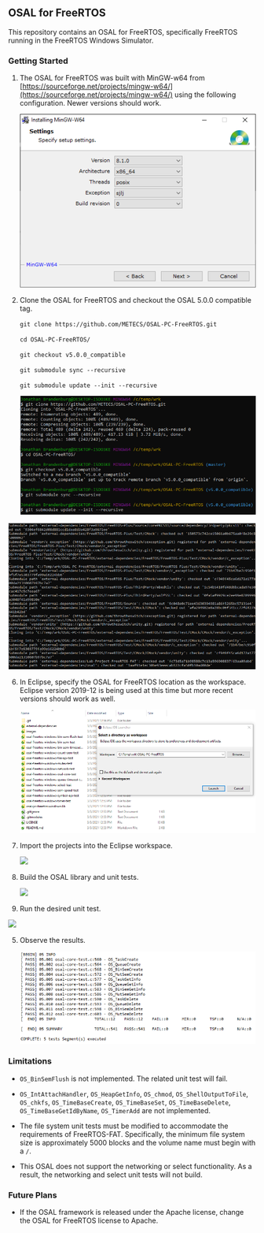 ## OSAL for FreeRTOS ##
This repository contains an OSAL for FreeRTOS, specifically FreeRTOS running in the FreeRTOS Windows Simulator.
### Getting Started ###
1. The OSAL for FreeRTOS was built with MinGW-w64 from [https://sourceforge.net/projects/mingw-w64/](https://sourceforge.net/projects/mingw-w64/) using the following configuration. Newer versions should work.

	![](images/MinGW.png)


2. Clone the OSAL for FreeRTOS and checkout the OSAL 5.0.0 compatible tag.

   `git clone https://github.com/METECS/OSAL-PC-FreeRTOS.git`

   `cd OSAL-PC-FreeRTOS/`

   `git checkout v5.0.0_compatible`

   `git submodule sync --recursive`

   `git submodule update --init --recursive`

   ![](images\Checkout_OSAL.png)

![](images\Checkout_OSAL2.png)

6. In Eclipse, specify the OSAL for FreeRTOS location as the workspace. Eclipse version 2019-12 is being used at this time but more recent versions should work as well.

	![](images/Workspace.png)

7. Import the projects into the Eclipse workspace.

	![](C:\OSAL-PC-FreeRTOS\images\Import_Projects.png)

8. Build the OSAL library and unit tests.

	![](C:\OSAL-PC-FreeRTOS\images\Build.png)
	
4. Run the desired unit test.

  ![](C:\OSAL-PC-FreeRTOS\images\Run.png)

5. Observe the results.

   ![](images\Results.png)

### Limitations ###

- `OS_BinSemFlush` is not implemented. The related unit test will fail.

- `OS_IntAttachHandler`, `OS_HeapGetInfo`, `OS_chmod`, `OS_ShellOutputToFile`, `OS_chkfs`, `OS_TimeBaseCreate`, `OS_TimeBaseSet`, `OS_TimeBaseDelete`, `OS_TimeBaseGetIdByName`, `OS_TimerAdd` are not implemented.

- The file system unit tests must be modified to accommodate the requirements of FreeRTOS-FAT. Specifically, the minimum file system size is approximately 5000 blocks and the volume name must begin with a `/`.

- This OSAL does not support the networking or select functionality. As a result, the networking and select unit tests will not build.

### Future Plans ###

- If the OSAL framework is released under the Apache license, change the OSAL for FreeRTOS license to Apache. 

